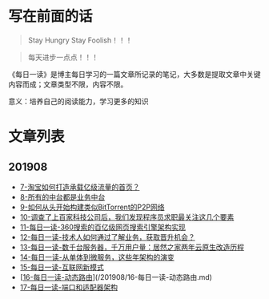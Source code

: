 # 写在前面的话

> Stay Hungry Stay Foolish！！！

> 每天进步一点点！！！

《每日一读》是博主每日学习的一篇文章所记录的笔记，大多数是提取文章中关键内容而成；文章类型不限，内容不限。

意义：培养自己的阅读能力，学习更多的知识



# 文章列表

## 201908

- [7-淘宝如何打造承载亿级流量的首页？](/201908/7-淘宝如何打造承载亿级流量的首页？.md)
- [8-所有的中台都是业务中台](/201908/8-所有的中台都是业务中台.md)
- [9-如何从头开始构建类似BitTorrent的P2P网络](/201908/9-如何从头开始构建类似BitTorrent的P2P网络.md)
- [10-调查了上百家科技公司后，我们发现程序员求职最关注这几个要素](/201908/10-调查了上百家科技公司后，我们发现程序员求职最关注这几个要素.md)
- [11-每日一读-360搜索的百亿级网页搜索引擎架构实现](/201908/11-每日一读-360搜索的百亿级网页搜索引擎架构实现.md)
- [12-每日一读-技术人如何通过了解业务，获取晋升机会？](/201908/12-每日一读-技术人如何通过了解业务，获取晋升机会？.md)
- [13-每日一读-数千台服务器，千万用户量：居然之家两年云原生改造历程](/201908/每日一读-数千台服务器，千万用户量：居然之家两年云原生改造历程.md)
- [14-每日一读-从单体到微服务，这些年架构的演变](/201908/14-每日一读-从单体到微服务，这些年架构的演变.md)
- [15-每日一读-互联网新模式](/201908/15-每日一读-互联网新模式.md)
- [[16-每日一读-动态路由]()](/201908/16-每日一读-动态路由.md)
- [17-每日一读-端口和适配器架构](/201908/17-每日一读-端口和适配器架构.md)


